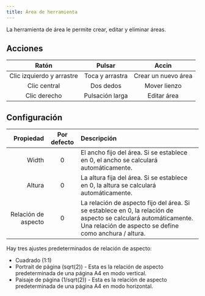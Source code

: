 ```yaml
---
title: Área de herramienta
---
```


La herramienta de área le permite crear, editar y eliminar áreas.

## Acciones

|           Ratón           |      Pulsar     |        Accin        |
| :-----------------------: | :-------------: | :-----------------: |
| Clic izquierdo y arrastre | Toca y arrastra | Crear un nuevo área |
|        Clic central       |    Dos dedos    |     Mover lienzo    |
|        Clic derecho       | Pulsación larga |     Editar área     |

## Configuración

|           Propiedad | Por defecto | Descripción                                                                                                                                                                                                               |
| ------------------: | :---------: | :------------------------------------------------------------------------------------------------------------------------------------------------------------------------------------------------------------------------ |
|               Width |      0      | El ancho fijo del área. Si se establece en 0, el ancho se calculará automáticamente.                                                                                                      |
|              Altura |      0      | La altura fija del área. Si se establece en 0, la altura se calculará automáticamente.                                                                                                    |
| Relación de aspecto |      0      | La relación de aspecto fijo del área. Si se establece en 0, la relación de aspecto se calculará automáticamente. Una relación de aspecto se define como anchura / altura. |

Hay tres ajustes predeterminados de relación de aspecto:

- Cuadrado (1:1)
- Portrait de página (sqrt(2)) - Esta es la relación de aspecto predeterminada de una página A4 en modo vertical.
- Paisaje de página (1/sqrt(2)) - Esta es la relación de aspecto predeterminada de una página A4 en modo horizontal.
